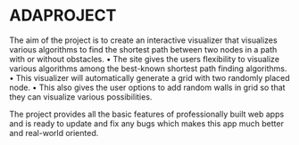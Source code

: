 # ADAPROJECT
The aim of the project is to create an interactive visualizer that visualizes various algorithms to find the shortest path between two nodes in a path with or without obstacles. 
•	The site gives the users flexibility to visualize various algorithms among the best-known shortest path finding algorithms. 
•	This visualizer will automatically generate a grid with two randomly placed node. 
•	This also gives the user options to add random walls in grid so that they can visualize various possibilities. 

The project provides all the basic features of professionally built web apps and is ready to update and fix any bugs which makes this app much better and real-world oriented.
